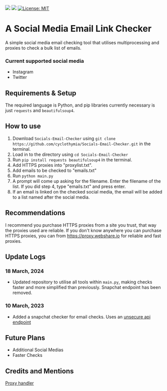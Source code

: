 ![](https://img.shields.io/github/issues/cyclothymia/Socials-Email-Checker)
![](https://img.shields.io/github/stars/cyclothymia/Socials-Email-Checker)
[![License: MIT](https://img.shields.io/badge/License-MIT-yellow.svg)](https://opensource.org/licenses/MIT)

# A Social Media Email Link Checker
A simple social media email checking tool that utilises multiprocessing and proxies to check a bulk list of emails.

### Current supported social media
- Instagram
- Twitter

## Requirements & Setup
The required language is Python, and pip libraries currently necessary is just `requests` and `beautifulsoup4`.

## How to use
1. Download `Socials-Email-Checker` using `git clone https://github.com/cyclothymia/Socials-Email-Checker.git` in the terminal.
2. Load in to the directory using `cd Socials-Email-Checker`
3. Run `pip install requests beautifulsoup4` in the terminal.
4. Add HTTPS proxies into "proxylist.txt".
5. Add emails to be checked to "emails.txt"
6. Run `python main.py`
7. A prompt will come up asking for the filename. Enter the filename of the list. If you did step 4, type "emails.txt" and press enter.
8. If an email is linked on the checked social media, the email will be added to a list named after the social media.

## Recommendations
I recommend you purchase HTTPS proxies from a site you trust, that way the proxies used are reliable.
If you don't know anywhere you can purchase HTTPS proxies, you can from https://proxy.webshare.io for reliable and fast proxies.

## Update Logs
### 18 March, 2024
- Updated repository to utilise all tools within `main.py`, making checks faster and more simplified than previously. Snapchat endpoint has been removed.

### 10 March, 2023
- Added a snapchat checker for email checks. Uses an [unsecure api endpoint](https://github.com/JReverse/Snapchat-Email-Checker)

## Future Plans
- Additional Social Medias
- Faster Checks

## Credits and Mentions
[Proxy handler](https://github.com/landoncrabtree/social-checker/blob/master/proxy.py)
